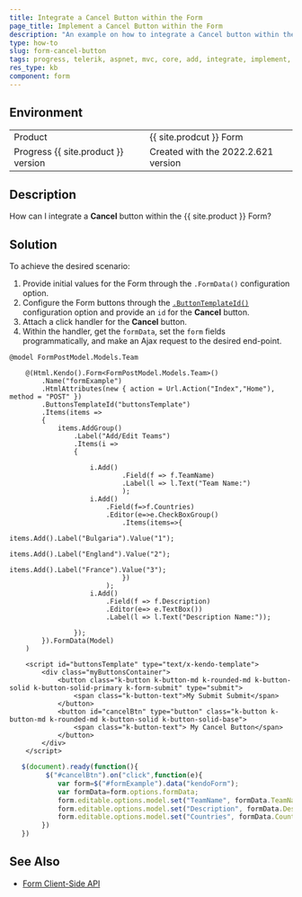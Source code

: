```yaml
---
title: Integrate a Cancel Button within the Form
page_title: Implement a Cancel Button within the Form
description: "An example on how to integrate a Cancel button within the {{ site.product }} Form."
type: how-to
slug: form-cancel-button
tags: progress, telerik, aspnet, mvc, core, add, integrate, implement, form, cancel, button
res_type: kb
component: form
---
```


## Environment

<table>
 <tr>
  <td>Product</td>
  <td>{{ site.prodcut }} Form</td>
 </tr>
 <tr>
  <td>Progress {{ site.product }} version</td>
  <td>Created with the 2022.2.621 version</td>
 </tr>
</table>

## Description

How can I integrate a **Cancel** button within the {{ site.product }} Form?

## Solution

To achieve the desired scenario: 

1. Provide initial values for the Form through the `.FormData()` configuration option.
1. Configure the Form buttons through the [`.ButtonTemplateId()`](https://docs.telerik.com/aspnet-core/api/Kendo.Mvc.UI.Fluent/FormBuilder#buttonstemplateidsystemstring) configuration option and provide an `id` for the **Cancel** button.
1. Attach a click handler for the **Cancel** button.
1. Within the handler, get the `formData`, set the `form` fields programmatically, and make an Ajax request to the desired end-point.

```Form.cshtml
@model FormPostModel.Models.Team

    @(Html.Kendo().Form<FormPostModel.Models.Team>()
        .Name("formExample")
        .HtmlAttributes(new { action = Url.Action("Index","Home"), method = "POST" })
        .ButtonsTemplateId("buttonsTemplate")
        .Items(items =>
        {
            items.AddGroup()
                .Label("Add/Edit Teams")
                .Items(i =>
                {

                    i.Add()
                            .Field(f => f.TeamName)
                            .Label(l => l.Text("Team Name:")
                            );
                    i.Add()
                        .Field(f=>f.Countries)
                        .Editor(e=>e.CheckBoxGroup()
                            .Items(items=>{
                                items.Add().Label("Bulgaria").Value("1");
                                items.Add().Label("England").Value("2");
                                items.Add().Label("France").Value("3");
                            })
                        );
                    i.Add()
                        .Field(f => f.Description)
                        .Editor(e=> e.TextBox())
                        .Label(l => l.Text("Description Name:"));

                });
        }).FormData(Model)
    )
       
    <script id="buttonsTemplate" type="text/x-kendo-template">
        <div class="myButtonsContainer">
            <button class="k-button k-button-md k-rounded-md k-button-solid k-button-solid-primary k-form-submit" type="submit">
                <span class="k-button-text">My Submit Submit</span>
            </button>
            <button id="cancelBtn" type="button" class="k-button k-button-md k-rounded-md k-button-solid k-button-solid-base">
                <span class="k-button-text"> My Cancel Button</span>
            </button>
        </div>
    </script>

```
```script.js
   $(document).ready(function(){
         $("#cancelBtn").on("click",function(e){
            var form=$("#formExample").data("kendoForm");
            var formData=form.options.formData;
            form.editable.options.model.set("TeamName", formData.TeamName);
            form.editable.options.model.set("Description", formData.Description);
            form.editable.options.model.set("Countries", formData.Countries);
        })
   })
```

## See Also

* [Form Client-Side API](https://docs.telerik.com/kendo-ui/api/javascript/ui/form)